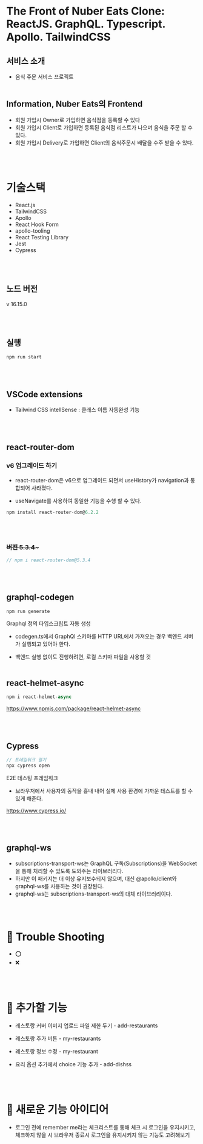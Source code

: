 # The Front of Nuber Eats Clone: ReactJS. GraphQL. Typescript. Apollo. TailwindCSS

## 서비스 소개

- 음식 주문 서비스 프로젝트
  <br/><br/>

## Information, Nuber Eats의 Frontend

- 회원 가입시 Owner로 가입하면 음식점을 등록할 수 있다
- 회원 가입시 Client로 가입하면 등록된 음식점 리스트가 나오며 음식을 주문 할 수 있다.
- 회원 가입시 Delivery로 가입하면 Client의 음식주문시 배달을 수주 받을 수 있다.

<br/><br/>

# 기술스택

- React.js
- TailwindCSS
- Apollo
- React Hook Form
- apollo-tooling
- React Testing Library
- Jest
- Cypress

<br/><br/>

## 노드 버전

v 16.15.0

<br/><br/>

## 실행

```javascript
npm run start
```

<br/><br/>

## VSCode extensions

- Tailwind CSS intellSense : 클래스 이름 자동완성 기능

<br/><br/>

## react-router-dom

### v6 업그레이드 하기

- react-router-dom은 v6으로 업그레이드 되면서 useHistory가 navigation과 통합되어 사라졌다.

- useNavigate를 사용하여 동일한 기능을 수행 할 수 있다.

```javascript
npm install react-router-dom@6.2.2
```

<br/><br/>

### ~~버전 5.3.4~~~

```javascript
// npm i react-router-dom@5.3.4
```

<br/><br/>

## graphql-codegen

```javascript
npm run generate
```

Graphql 정의 타입스크립트 자동 생성

- codegen.ts에서 GraphQl 스키마를 HTTP URL에서 가져오는 경우 백엔드 서버가 실행되고 있어야 한다.

- 백엔드 실행 없이도 진행하려면, 로컬 스키마 파일을 사용할 것
  <br/><br/>

## react-helmet-async

```javascript
npm i react-helmet-async
```

https://www.npmjs.com/package/react-helmet-async

<br/><br/>

## Cypress

```javascript
// 프레임워크 열기
npx cypress open
```

E2E 테스팅 프레임워크<br/>

- 브라우저에서 사용자의 동작을 흉내 내어 실제 사용 환경에 가까운 테스트를 할 수 있게 해준다.

https://www.cypress.io/

<br/><br/>

## graphql-ws

- subscriptions-transport-ws는 GraphQL 구독(Subscriptions)을 WebSocket을 통해 처리할 수 있도록 도와주는 라이브러리다.
- 하지만 이 패키지는 더 이상 유지보수되지 않으며, 대신 @apollo/client와 graphql-ws를 사용하는 것이 권장된다.
- graphql-ws는 subscriptions-transport-ws의 대체 라이브러리이다.

<br/><br/>

# 🚨 Trouble Shooting

- ⭕
- ❌

<br/><br/>

# 🚀 추가할 기능

- 레스토랑 커버 이미지 업로드 파일 제한 두기 - add-restaurants

- 레스토랑 추가 버튼 - my-restaurants

- 레스토랑 정보 수정 - my-restaurant

- 요리 옵션 추가에서 choice 기능 추가 - add-dishss

<br/><br/>

# 🚀 새로운 기능 아이디어

- 로그인 전에 remember me라는 체크리스트를 통해 체크 시 로그인을 유지시키고, 체크하지 않을 시 브라우저 종료시 로그인을 유지시키지 않는 기능도 고려해보기
